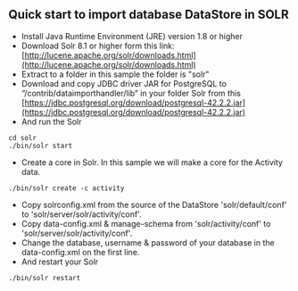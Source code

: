 ## Quick start to import database DataStore in SOLR

-   Install Java Runtime Environment (JRE) version 1.8 or higher
-   Download Solr 8.1 or higher form this link: [http://lucene.apache.org/solr/downloads.html](http://lucene.apache.org/solr/downloads.html)
-   Extract to a folder in this sample the folder is "solr"
-   Download and copy JDBC driver JAR for PostgreSQL to “/contrib/dataimporthandler/lib” in your folder Solr from this [https://jdbc.postgresql.org/download/postgresql-42.2.2.jar](https://jdbc.postgresql.org/download/postgresql-42.2.2.jar) 
-   And run the Solr
```alpha
cd solr
./bin/solr start

```

-   Create a core in Solr. In this sample we will make a core for the Activity data.
```alpha
./bin/solr create -c activity

```
-   Copy solrconfig.xml from the source of the DataStore 'solr/default/conf' to 'solr/server/solr/activity/conf'.
-   Copy data-config.xml & manage-schema from 'solr/activity/conf'  to 'solr/server/solr/activity/conf'.
-   Change the database, username & password of your database in the data-config.xml on the first line. 
-   And restart your Solr
```alpha
./bin/solr restart

```